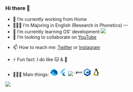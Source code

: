 ### Hi there 👋

- 🔭 I’m currently working from Home
- 🧑🏼‍🎓 I’m Majoring in English (Research in Phonetics) 〰
- 🌱 I’m currently learning OS' development <img height="24" src="https://avatars0.githubusercontent.com/u/12826430?s=200&v=4">
- 👯 I’m looking to collaborate on [YouTube](https://www.youtube.com/channel/UCrFTsrNTqLaVleQ_FeKYrsQ)
<!-- - 🤔 I’m looking for help with ... -->
<!-- - 💬 Ask me about ... -->
- 📫 How to reach me: [Twitter](https://twitter.com/allansrc) or [Instagram](https://instagram.com/allansrc)
<!-- - 😄 Pronouns: ... -->
- ⚡ Fun fact: I do like 🐱 & 🦆

- 👨🏼‍💻  Main things:
<code><img height="24" src="https://raw.githubusercontent.com/github/explore/80688e429a7d4ef2fca1e82350fe8e3517d3494d/topics/dart/dart.png"></code>
<code><img height="24" src="https://raw.githubusercontent.com/github/explore/80688e429a7d4ef2fca1e82350fe8e3517d3494d/topics/flutter/flutter.png"></code>
<code><img height="24" src="https://avatars0.githubusercontent.com/u/12826430?s=200&v=4"></code>
<code><img height="24" src="https://raw.githubusercontent.com/github/explore/80688e429a7d4ef2fca1e82350fe8e3517d3494d/topics/bash/bash.png"></code>
<code><img height="24" src="https://raw.githubusercontent.com/github/explore/80688e429a7d4ef2fca1e82350fe8e3517d3494d/topics/cpp/cpp.png"></code>
<code><img height="24" src="https://raw.githubusercontent.com/github/explore/80688e429a7d4ef2fca1e82350fe8e3517d3494d/topics/linux/linux.png"></code>

<img src="https://github-readme-stats.vercel.app/api?username=allansrc&&show_icons=true&title_color=FFA10B&icon_color=FFA10B&text_color=ffffff&bg_color=151515"/>
